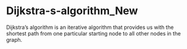 # Dijkstra-s-algorithm_New
Dijkstra’s algorithm is an iterative algorithm that provides us with the shortest path from one particular starting node to all other nodes in the graph.
